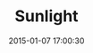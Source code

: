 ---
layout: post
title:  "Sunlight"
number: "7"
date:   2015-01-07 17:00:30
large-image: "https://farm9.staticflickr.com/8598/15594031734_0de02e95e4_k.jpg"
---